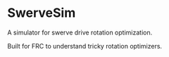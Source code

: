 # SwerveSim
A simulator for swerve drive rotation optimization.

Built for FRC to understand tricky rotation optimizers.
